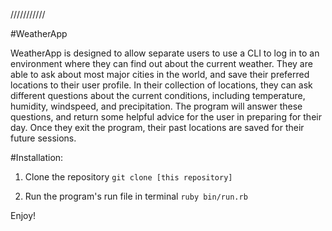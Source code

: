 ///////////

#WeatherApp

WeatherApp is designed to allow separate users to use a CLI to log in
to an environment where they can find out about the current weather.
They are able to ask about most major cities in the world, and save
their preferred locations to their user profile. In their collection of
locations, they can ask different questions about the current conditions,
including temperature, humidity, windspeed, and precipitation. The program
will answer these questions, and return some helpful advice for the user in
preparing for their day. Once they exit the program, their past locations are
saved for their future sessions.

#Installation:

1. Clone the repository
  `git clone [this repository]`

2. Run the program's run file in terminal
  `ruby bin/run.rb`


Enjoy!
